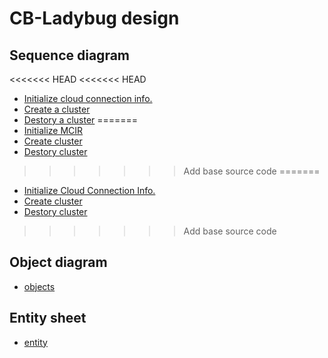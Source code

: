 # CB-Ladybug design

## Sequence diagram

<<<<<<< HEAD
<<<<<<< HEAD
* [Initialize cloud connection info.](http://www.plantuml.com/plantuml/proxy?cache=no&src=https://raw.githubusercontent.com/cloud-barista/cb-ladybug/master/docs/design/init-cloud-connection.puml)
* [Create a cluster](http://www.plantuml.com/plantuml/proxy?cache=no&src=https://raw.githubusercontent.com/cloud-barista/cb-ladybug/master/docs/design/create-cluster.puml)
* [Destory a cluster](http://www.plantuml.com/plantuml/proxy?cache=no&src=https://raw.githubusercontent.com/cloud-barista/cb-ladybug/master/docs/design/destroy-cluster.puml)
=======
* [Initialize MCIR](http://www.plantuml.com/plantuml/proxy?cache=no&src=https://raw.githubusercontent.com/cloud-barista/cb-ladybug/master/docs/design/init-mcir.puml)
* [Create cluster](http://www.plantuml.com/plantuml/proxy?cache=no&src=https://raw.githubusercontent.com/cloud-barista/cb-ladybug/master/docs/design/create-cluster.puml)
* [Destory cluster](http://www.plantuml.com/plantuml/proxy?cache=no&src=https://raw.githubusercontent.com/cloud-barista/cb-ladybug/master/docs/design/destroy-cluster.puml)
>>>>>>> Add base source code
=======
* [Initialize Cloud Connection Info.](http://www.plantuml.com/plantuml/proxy?cache=no&src=https://raw.githubusercontent.com/cloud-barista/cb-ladybug/master/docs/design/init-mcir.puml)
* [Create cluster](http://www.plantuml.com/plantuml/proxy?cache=no&src=https://raw.githubusercontent.com/cloud-barista/cb-ladybug/master/docs/design/create-cluster.puml)
* [Destory cluster](http://www.plantuml.com/plantuml/proxy?cache=no&src=https://raw.githubusercontent.com/cloud-barista/cb-ladybug/master/docs/design/destroy-cluster.puml)
>>>>>>> Add base source code

## Object diagram

* [objects](http://www.plantuml.com/plantuml/proxy?cache=no&src=https://raw.githubusercontent.com/cloud-barista/cb-ladybug/master/docs/design/objects.puml)

## Entity sheet

* [entity](./entity.md)
